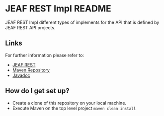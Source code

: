 # JEAF REST Impl README #

JEAF REST Impl different types of implements for the API that is defined by JEAF REST API projects.

## Links ##
For further information please refer to:

* [JEAF REST](https://anaptecs.atlassian.net/l/cp/JGQPmj6k)
* [Maven Repository](https://search.maven.org/artifact/com.anaptecs.jeaf.rest/jeaf-rest-impl-project)
* [Javadoc](https://javadoc.io/doc/com.anaptecs.jeaf.rest/jeaf-rest-impl)

## How do I get set up? ##

* Create a clone of this repository on your local machine.
* Execute Maven on the top level project `maven clean install`
